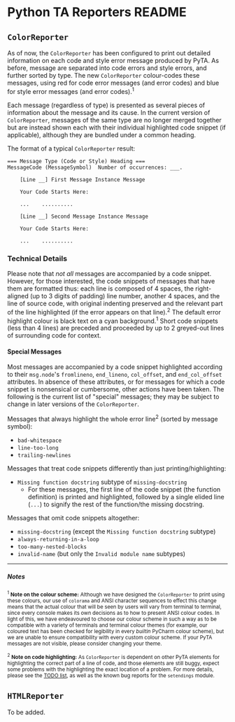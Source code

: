 # Python TA Reporters README

## `ColorReporter`

As of now, the `ColorReporter` has been configured to print out detailed
information on each code and style error message produced by PyTA.
As before, message are separated into code errors and style errors, and
further sorted by type. The new `ColorReporter` colour-codes these
messages, using red for code error messages (and error codes) and blue
for style error messages (and error codes).<sup>1</sup>

Each message (regardless of type) is presented as several pieces of
information about the message and its cause. In the current version of
`ColorReporter`, messages of the same type are no longer merged together
but are instead shown each with their individual highlighted code snippet
(if applicable), although they are bundled under a common heading.

The format of a typical `ColorReporter` result:

```
=== Message Type (Code or Style) Heading ===
MessageCode (MessageSymbol)  Number of occurrences: ___.

    [Line __] First Message Instance Message

    Your Code Starts Here:

    ...    ..........

    [Line __] Second Message Instance Message

    Your Code Starts Here:

    ...    ..........

```


### Technical Details

Please note that _not all_ messages are accompanied by a code snippet.
However, for those interested, the code snippets of messages that have
them  are formatted thus: each line is composed of 4 spaces, the right-
aligned (up to 3 digits of padding) line number, another 4 spaces, and
the line of source code, with original indenting preserved and the relevant
part of the line highlighted (if the error appears on that line).<sup>2</sup> The default
error highlight colour is black text on a cyan background.<sup>1</sup>
Short code snippets (less than 4 lines) are preceded and proceeded by
up to 2 greyed-out lines of surrounding code for context.

#### Special Messages

Most messages are accompanied by a code snippet highlighted according
to their `msg.node`'s `fromlineno`, `end_lineno`, `col_offset`, and `end_col_offset`
attributes. In absence of these attributes, or for messages for which a code
snippet is nonsensical or cumbersome, other actions have been taken.
The following is the current list of "special" messages; they may be
subject to change in later versions of the `ColorReporter`.

Messages that always highlight the whole error line<sup>2</sup> (sorted by message symbol):

* `bad-whitespace`
* `line-too-long`
* `trailing-newlines`

Messages that treat code snippets differently than just printing/highlighting:

* `Missing function docstring` subtype of `missing-docstring`
    * For these messages, the first line of the code snippet (the function
        definition) is printed and highlighted, followed by a single elided
        line (`...`) to signify the rest of the function/the missing docstring.

Messages that omit code snippets altogether:

* `missing-docstring` (except the `Missing function docstring` subtype)
* `always-returning-in-a-loop`
* `too-many-nested-blocks`
* `invalid-name` (but only the `Invalid module name` subtypes)

- - -

##### Notes

<small><sup>1</sup> **Note on the colour scheme:**
Although we have designed the `ColorReporter` to print using these colours, our use of
`colorama` and ANSI character sequences to effect this change means that the actual
colour that will be seen by users will vary from terminal to terminal, since every console
makes its own decisions as to how to present ANSI colour codes. In light of this, we have
endeavoured to choose our colour scheme in such a way as to be compatible with a variety
of terminals and terminal colour themes (for example, our coloured text has been checked
for legibility in every _builtin_ PyCharm colour scheme), but we are unable to ensure
compatibility with every custom colour scheme. If your PyTA messages are not visible,
please consider changing your theme.</small>

<small><sup>2</sup> **Note on code highlighting:**
As `ColorReporter` is dependent on other PyTA elements for highlighting the correct part of a
line of code, and those elements are still buggy, expect some problems with the highlighting the
exact location of a problem. For more details, please see the [TODO list](TODO.md), as well as the known
bug reports for the `setendings` module.</small>

## `HTMLReporter`

To be added.
